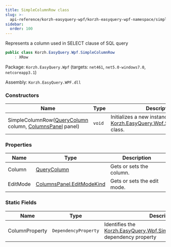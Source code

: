 ```yaml
---
title: SimpleColumnRow class
slug: >-
  api-reference/korzh-easyquery-wpf/korzh-easyquery-wpf-namespace/simplecolumnrow-class
sidebar:
  order: 100
---
```


Represents a column used in SELECT clause of SQL query
```csharp
public class Korzh.EasyQuery.Wpf.SimpleColumnRow
    : XRow

```
Package: `Korzh.EasyQuery.Wpf` (targets: `net461`, `net5.0-windows7.0`, `netcoreapp3.1`)

Assembly: `Korzh.EasyQuery.WPF.dll`

### Constructors

| Name | Type | Description | 
| --- | --- | --- | 
| SimpleColumnRow([QueryColumn](/easyquery/docs/api-reference/korzh-easyquery/korzh-easyquery-namespace/querycolumn-class) column, [ColumnsPanel](/easyquery/docs/api-reference/korzh-easyquery-wpf/korzh-easyquery-wpf-namespace/columnspanel-class) panel) | `void` | Initializes a new instance of the [Korzh.EasyQuery.Wpf.SimpleColumnRow](/easyquery/docs/api-reference/korzh-easyquery-wpf/korzh-easyquery-wpf-namespace/simplecolumnrow-class) class. | 


### Properties

| Name | Type | Description | 
| --- | --- | --- | 
| Column | [QueryColumn](/easyquery/docs/api-reference/korzh-easyquery/korzh-easyquery-namespace/querycolumn-class) | Gets or sets the column. | 
| EditMode | [ColumnsPanel.EditModeKind](/easyquery/docs/api-reference/korzh-easyquery-wpf/korzh-easyquery-wpf-namespace/columnspanel-editmodekind-enum) | Gets or sets the edit mode. | 


### Static Fields

| Name | Type | Description | 
| --- | --- | --- | 
| ColumnProperty | `DependencyProperty` | Identifies the [Korzh.EasyQuery.Wpf.SimpleColumnRow.Column](/easyquery/docs/api-reference/korzh-easyquery-wpf/korzh-easyquery-wpf-namespace/simplecolumnrow-class) dependency property |
